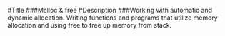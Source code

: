 #Title
###Malloc & free
#Description
###Working with automatic and dynamic allocation. Writing functions and programs
that utilize memory allocation and using free to free up memory from stack.
